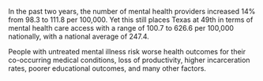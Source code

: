 In the past two years, the number of mental health providers increased 14% from 98.3 to 111.8 per 100,000. Yet this still places Texas at 49th in terms of mental health care access with a range of 100.7 to 626.6 per 100,000 nationally, with a national average of 247.4.

People with untreated mental illness risk worse health outcomes for their co-occurring medical conditions, loss of productivity, higher incarceration rates, poorer educational outcomes, and many other factors.
